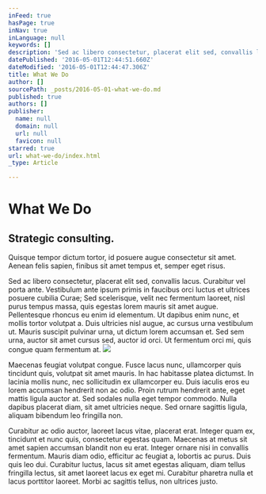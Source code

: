 ```yaml
---
inFeed: true
hasPage: true
inNav: true
inLanguage: null
keywords: []
description: 'Sed ac libero consectetur, placerat elit sed, convallis lacus. Curabitur vel porta ante. Vestibulum ante ipsum primis in faucibus orci luctus et ultrices posuere cubilia Curae; Sed scelerisque, velit nec fermentum laoreet, nisl purus tempus massa, quis egestas lorem mauris sit amet augue. Pellentesque rhoncus eu enim id elementum. Ut dapibus enim nunc, et mollis tortor volutpat a. Duis ultricies nisl augue, ac cursus urna vestibulum ut. Mauris suscipit pulvinar urna, ut dictum lorem accumsan et. Sed sem urna, auctor sit amet cursus sed, auctor id orci. Ut fermentum orci mi, quis congue quam fermentum at.'
datePublished: '2016-05-01T12:44:51.660Z'
dateModified: '2016-05-01T12:44:47.306Z'
title: What We Do
author: []
sourcePath: _posts/2016-05-01-what-we-do.md
published: true
authors: []
publisher:
  name: null
  domain: null
  url: null
  favicon: null
starred: true
url: what-we-do/index.html
_type: Article

---
```

# What We Do

## Strategic consulting.   
Quisque tempor dictum tortor, id posuere augue consectetur sit amet. Aenean felis sapien, finibus sit amet tempus et, semper eget risus. 

Sed ac libero consectetur, placerat elit sed, convallis lacus. Curabitur vel porta ante. Vestibulum ante ipsum primis in faucibus orci luctus et ultrices posuere cubilia Curae; Sed scelerisque, velit nec fermentum laoreet, nisl purus tempus massa, quis egestas lorem mauris sit amet augue. Pellentesque rhoncus eu enim id elementum. Ut dapibus enim nunc, et mollis tortor volutpat a. Duis ultricies nisl augue, ac cursus urna vestibulum ut. Mauris suscipit pulvinar urna, ut dictum lorem accumsan et. Sed sem urna, auctor sit amet cursus sed, auctor id orci. Ut fermentum orci mi, quis congue quam fermentum at.
![](https://the-grid-user-content.s3-us-west-2.amazonaws.com/4c454f42-2468-4a86-b36a-f4464b508e0b.jpg)

Maecenas feugiat volutpat congue. Fusce lacus nunc, ullamcorper quis tincidunt quis, volutpat sit amet mauris. In hac habitasse platea dictumst. In lacinia mollis nunc, nec sollicitudin ex ullamcorper eu. Duis iaculis eros eu lorem accumsan hendrerit non ac odio. Proin rutrum hendrerit ante, eget mattis ligula auctor at. Sed sodales nulla eget tempor commodo. Nulla dapibus placerat diam, sit amet ultricies neque. Sed ornare sagittis ligula, aliquam bibendum leo fringilla non.

Curabitur ac odio auctor, laoreet lacus vitae, placerat erat. Integer quam ex, tincidunt et nunc quis, consectetur egestas quam. Maecenas at metus sit amet sapien accumsan blandit non eu erat. Integer ornare nisi in convallis fermentum. Mauris diam odio, efficitur ac feugiat a, lobortis ac purus. Duis quis leo dui. Curabitur luctus, lacus sit amet egestas aliquam, diam tellus fringilla lectus, sit amet laoreet lacus ex eget mi. Curabitur pharetra nulla et lacus porttitor laoreet. Morbi ac sagittis tellus, non ultrices justo.